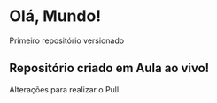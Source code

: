 # Olá, Mundo!
 Primeiro repositório versionado

## Repositório criado em Aula ao vivo!

Alterações para realizar o Pull.
